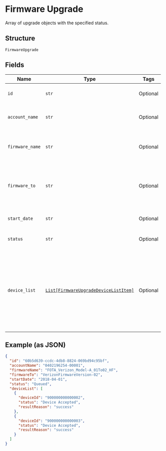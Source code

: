 
# Firmware Upgrade

Array of upgrade objects with the specified status.

## Structure

`FirmwareUpgrade`

## Fields

| Name | Type | Tags | Description |
|  --- | --- | --- | --- |
| `id` | `str` | Optional | The unique identifier for this upgrade. |
| `account_name` | `str` | Optional | Account identifier in "##########-#####". |
| `firmware_name` | `str` | Optional | The name of the firmware image that will be used for the upgrade. |
| `firmware_to` | `str` | Optional | The name of the firmware version that will be on the devices after a successful upgrade. |
| `start_date` | `str` | Optional | The intended start date for the upgrade. |
| `status` | `str` | Optional | The current status of the upgrade. |
| `device_list` | [`List[FirmwareUpgradeDeviceListItem]`](../../doc/models/firmware-upgrade-device-list-item.md) | Optional | A JSON object for each device that was included in the upgrade, showing the device IMEI, the status of the upgrade, and additional information about the status. |

## Example (as JSON)

```json
{
  "id": "60b5d639-ccdc-4db8-8824-069bd94c95bf",
  "accountName": "0402196254-00001",
  "firmwareName": "FOTA_Verizon_Model-A_01To02_HF",
  "firmwareTo": "VerizonFirmwareVersion-02",
  "startDate": "2018-04-01",
  "status": "Queued",
  "deviceList": [
    {
      "deviceId": "900000000000002",
      "status": "Device Accepted",
      "resultReason": "success"
    },
    {
      "deviceId": "900000000000003",
      "status": "Device Accepted",
      "resultReason": "success"
    }
  ]
}
```

